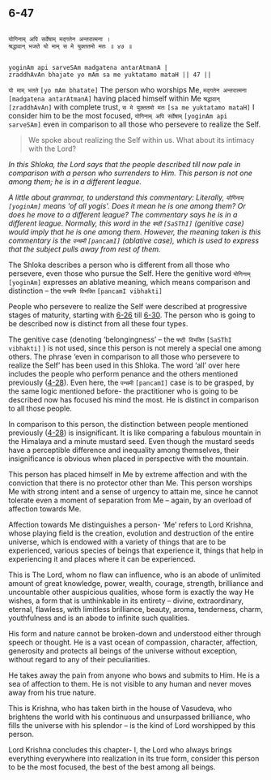 ## 6-47

```shloka-sa

योगिनाम् अपि सर्वेषाम् मद्गतेन अन्तरात्मना ।
श्रद्धावान् भजते यो माम् स मे युक्ततमो मतः ॥ ४७ ॥

```
```shloka-sa-hk

yoginAm api sarveSAm madgatena antarAtmanA |
zraddhAvAn bhajate yo mAm sa me yuktatamo mataH || 47 ||

```
`यो माम् भतते` `[yo mAm bhatate]` The person who worships Me, `मद्गतेन अन्तरात्मना` `[madgatena antarAtmanA]` having placed himself within Me `श्रद्धावान्` `[zraddhAvAn]` with complete trust, `स मे युक्ततमो मतः` `[sa me yuktatamo mataH]` I consider him to be the most focused, `योगिनाम् अपि सर्वेषाम्` `[yoginAm api sarveSAm]` even in comparison to all those who persevere to realize the Self.


<a name='applnote_115'></a>
> We spoke about realizing the Self within us. What about its intimacy with the Lord?

_In this Shloka, the Lord says that the people described till now pale in comparison with a person who surrenders to Him. This person is not one among them; he is in a different league._

_A little about grammar, to understand this commentary: Literally, `योगिनाम्` `[yoginAm]` means 'of all yogis'. Does it mean he is one among them? Or does he move to a different league? The commentary says he is in a different league. Normally, this word in the `षष्ठी` `[SaSThI]` (genitive case) would imply that he is one among them. However, the meaning taken is this commentary is the  `पन्चमी` `[pancamI]` (ablative case), which is used to express that the subject pulls away from rest of them._

The Shloka describes a person who is different from all those who persevere, even those who pursue the Self. Here the genitive word `योगिनाम्` `[yoginAm]` expresses an ablative meaning, which means comparison and distinction – the 
`पन्चमि विभक्ति` `[pancamI vibhakti]`

People who persevere to realize the Self were described at progressive stages of maturity, starting with [6-26](6-26.md) till [6-30](6-30.md). The person who is going to be described now is distinct from all these four types. 

The genitive case (denoting ‘belongingness’ – the 
`षष्ठी विभक्ति` `[SaSThI vibhakti]`
) is not used, since this person is not merely a special one among others. The phrase ‘even in comparison to all those who persevere to realize the Self’ has been used in this Shloka. The word ‘all’ over here includes the people who perform penance and the others mentioned previously ([4-28](4-28.md)). Even here, the 
`पन्चमी` `[pancamI]`
 case is to be grasped, by the same logic mentioned before- the practitioner who is going to be described now has focused his mind the most. He is distinct in comparison to all those people.

In comparison to this person, the distinction between people mentioned previously ([4-28](4-28.md)) is insignificant. It is like comparing a fabulous mountain in the Himalaya and a minute mustard seed. Even though the mustard seeds have a perceptible difference and inequality among themselves, their insignificance is obvious when placed in perspective with the mountain.

This person has placed himself in Me by extreme affection and with the conviction that there is no protector other than Me. This person worships Me with strong intent and a sense of urgency to attain me, since he cannot tolerate even a moment of separation from Me – again, by an overload of affection towards Me. 

Affection towards Me distinguishes a person- ‘Me’ refers to Lord Krishna, whose playing field is the creation, evolution and destruction of the entire universe, which is endowed with a variety of things that are to be experienced, various species of beings that experience it, things that help in experiencing it and places where it can be experienced. 

This is The Lord, whom no flaw can influence, who is an abode of unlimited amount of great knowledge, power, wealth, courage, strength, brilliance and uncountable other auspicious qualities, whose form is exactly the way He wishes, a form that is unthinkable in its entirety – divine, extraordinary, eternal, flawless, with limitless brilliance, beauty, aroma, tenderness, charm, youthfulness and is an abode to infinite such qualities. 

His form and nature cannot be broken-down and understood either through speech or thought. He is a vast ocean of compassion, character, affection, generosity and protects all beings of the universe without exception, without regard to any of their peculiarities. 

He takes away the pain from anyone who bows and submits to Him. He is a sea of affection to them. He is not visible to any human and never moves away from his true nature. 

This is Krishna, who has taken birth in the house of Vasudeva, who brightens the world with his continuous and unsurpassed brilliance, who fills the universe with his splendor – is the kind of Lord worshipped by this person.

Lord Krishna concludes this chapter- I, the Lord who always brings everything everywhere into realization in its true form, consider this person to be the most focused, the best of the best among all beings.


